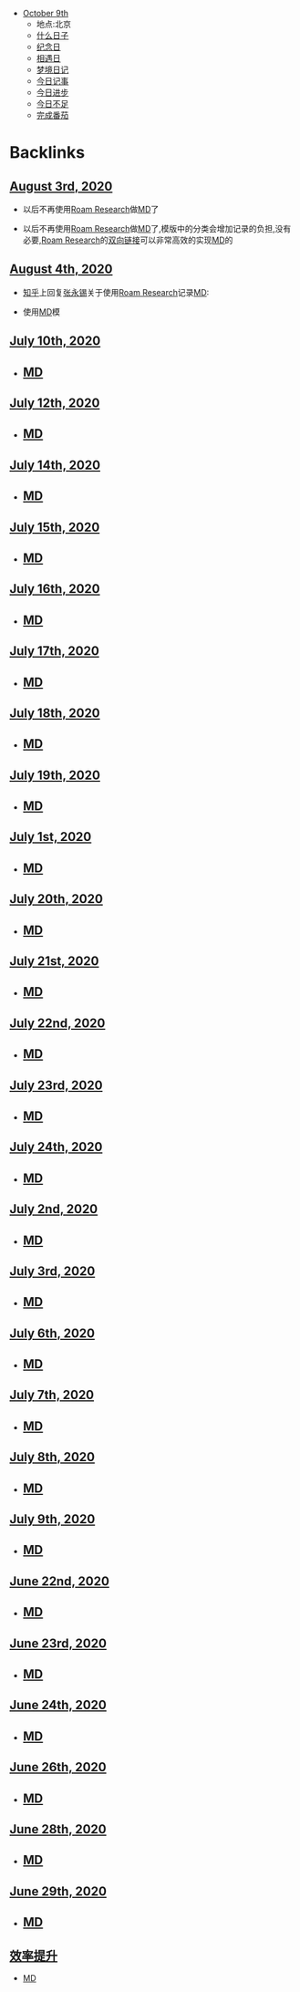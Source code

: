 - [October 9th](<October 9th.md>)
    - 地点:北京
    - [什么日子](<什么日子.md>)
    - [纪念日](<纪念日.md>)
    - [相遇日](<相遇日.md>)
    - [梦境日记](<梦境日记.md>)
    - [今日记事](<今日记事.md>)
    - [今日进步](<今日进步.md>)
    - [今日不足](<今日不足.md>)
    - [完成番茄](<完成番茄.md>)

# Backlinks
## [August 3rd, 2020](<August 3rd, 2020.md>)
- 以后不再使用[Roam Research](<Roam Research.md>)做[MD](<MD.md>)了

- 以后不再使用[Roam Research](<Roam Research.md>)做[MD](<MD.md>)了,模版中的分类会增加记录的负担,没有必要,[Roam Research](<Roam Research.md>)的[双向链接](<双向链接.md>)可以非常高效的实现[MD](<MD.md>)的

## [August 4th, 2020](<August 4th, 2020.md>)
- [知乎](<知乎.md>)上回复[张永锡](<张永锡.md>)关于使用[Roam Research](<Roam Research.md>)记录[MD](<MD.md>):

- 使用[MD](<MD.md>)模

## [July 10th, 2020](<July 10th, 2020.md>)
- ## [MD](<MD.md>)

## [July 12th, 2020](<July 12th, 2020.md>)
- ## [MD](<MD.md>)

## [July 14th, 2020](<July 14th, 2020.md>)
- ## [MD](<MD.md>)

## [July 15th, 2020](<July 15th, 2020.md>)
- ## [MD](<MD.md>)

## [July 16th, 2020](<July 16th, 2020.md>)
- ## [MD](<MD.md>)

## [July 17th, 2020](<July 17th, 2020.md>)
- ## [MD](<MD.md>)

## [July 18th, 2020](<July 18th, 2020.md>)
- ## [MD](<MD.md>)

## [July 19th, 2020](<July 19th, 2020.md>)
- ## [MD](<MD.md>)

## [July 1st, 2020](<July 1st, 2020.md>)
- ## [MD](<MD.md>)

## [July 20th, 2020](<July 20th, 2020.md>)
- ## [MD](<MD.md>)

## [July 21st, 2020](<July 21st, 2020.md>)
- ## [MD](<MD.md>)

## [July 22nd, 2020](<July 22nd, 2020.md>)
- ## [MD](<MD.md>)

## [July 23rd, 2020](<July 23rd, 2020.md>)
- ## [MD](<MD.md>)

## [July 24th, 2020](<July 24th, 2020.md>)
- ## [MD](<MD.md>)

## [July 2nd, 2020](<July 2nd, 2020.md>)
- ## [MD](<MD.md>)

## [July 3rd, 2020](<July 3rd, 2020.md>)
- ## [MD](<MD.md>)

## [July 6th, 2020](<July 6th, 2020.md>)
- ## [MD](<MD.md>)

## [July 7th, 2020](<July 7th, 2020.md>)
- ## [MD](<MD.md>)

## [July 8th, 2020](<July 8th, 2020.md>)
- ## [MD](<MD.md>)

## [July 9th, 2020](<July 9th, 2020.md>)
- ## [MD](<MD.md>)

## [June 22nd, 2020](<June 22nd, 2020.md>)
- ## [MD](<MD.md>)

## [June 23rd, 2020](<June 23rd, 2020.md>)
- ## [MD](<MD.md>)

## [June 24th, 2020](<June 24th, 2020.md>)
- ## [MD](<MD.md>)

## [June 26th, 2020](<June 26th, 2020.md>)
- ## [MD](<MD.md>)

## [June 28th, 2020](<June 28th, 2020.md>)
- ## [MD](<MD.md>)

## [June 29th, 2020](<June 29th, 2020.md>)
- ## [MD](<MD.md>)

## [效率提升](<效率提升.md>)
- [MD](<MD.md>)

